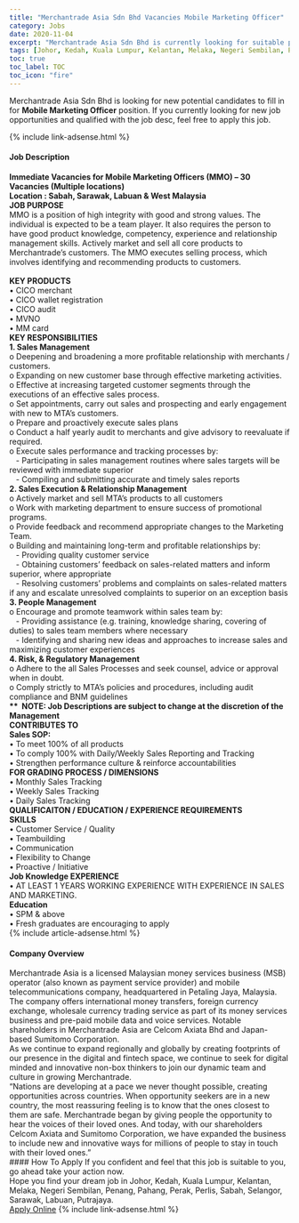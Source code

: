 ```yaml
---
title: "Merchantrade Asia Sdn Bhd Vacancies Mobile Marketing Officer" 
category: Jobs 
date: 2020-11-04 
excerpt: "Merchantrade Asia Sdn Bhd is currently looking for suitable person to fill in the Mobile Marketing Officer which positioned at Johor, Kedah, Kuala Lumpur, Kelantan, Melaka, Negeri Sembilan, Penang, Pahang, Perak, Perlis, Sabah, Selangor, Sarawak, Labuan, Putrajaya" 
tags: [Johor, Kedah, Kuala Lumpur, Kelantan, Melaka, Negeri Sembilan, Penang, Pahang, Perak, Perlis, Sabah, Selangor, Sarawak, Labuan, Putrajaya] 
toc: true 
toc_label: TOC 
toc_icon: "fire" 
--- 
```


<p>Merchantrade Asia Sdn Bhd is looking for new potential candidates to fill in for <b>Mobile Marketing Officer</b> position. If you currently looking for new job opportunities and qualified with the job desc, feel free to apply this job.
</p>{% include link-adsense.html %} 
<div><div><div><h4>Job Description</h4></div></div><div><div><span><div><div><div><strong>Immediate Vacancies for Mobile Marketing Officers (MMO) &#8211; 30 Vacancies (Multiple locations)</strong></div><div><strong>Location : Sabah, Sarawak, Labuan &amp; West Malaysia</strong></div><div><strong>JOB PURPOSE</strong></div><div>MMO is a position of high integrity with good and strong values. The individual is expected to be a team player. It also requires the person to have good product knowledge, competency, experience and relationship management skills. Actively market and sell all core products to Merchantrade&#8217;s customers. The MMO executes selling process, which involves identifying and recommending products to customers.</div><div><br><strong>KEY PRODUCTS</strong><br>&#8226; CICO merchant<br>&#8226; CICO wallet registration<br>&#8226; CICO audit<br>&#8226; MVNO<br>&#8226; MM card</div><div><strong>KEY RESPONSIBILITIES</strong></div><div><strong>1. Sales Management</strong></div><div>o Deepening and broadening a more profitable relationship with merchants / customers.<br>o Expanding on new customer base through effective marketing activities.<br>o Effective at increasing targeted customer segments through the executions of an effective sales process.<br>o Set appointments, carry out sales and prospecting and early engagement with new to MTA&#8217;s customers.<br>o Prepare and proactively execute sales plans<br>o Conduct a half yearly audit to merchants and give advisory to reevaluate if required.<br>o Execute sales performance and tracking processes by:<br>&#160; &#160;- Participating in sales management routines where sales targets will be reviewed with immediate superior<br>&#160; &#160;- Compiling and submitting accurate and timely sales reports</div><div><strong>2. Sales Execution &amp; Relationship Management</strong></div><div>o Actively market and sell MTA&#8217;s products to all customers<br>o Work with marketing department to ensure success of promotional programs.<br>o Provide feedback and recommend appropriate changes to the Marketing Team.<br>o Building and maintaining long-term and profitable relationships by:<br>&#160; &#160;- Providing quality customer service<br>&#160; &#160;- Obtaining customers&#8217; feedback on sales-related matters and inform superior, where appropriate<br>&#160; &#160;- Resolving customers&#8217; problems and complaints on sales-related matters if any and escalate unresolved complaints to superior on an exception basis</div><div><strong>3. People Management</strong></div><div>o Encourage and promote teamwork within sales team by:<br>&#160; &#160;- Providing assistance (e.g. training, knowledge sharing, covering of duties) to sales team members where necessary</div><div>&#160; &#160;- Identifying and sharing new ideas and approaches to increase sales and maximizing customer experiences</div><div><strong>4. Risk, &amp; Regulatory Management</strong></div><div>o Adhere to the all Sales Processes and seek counsel, advice or approval when in doubt.<br>o Comply strictly to MTA&#8217;s policies and procedures, including audit compliance and BNM guidelines</div><div><strong>**&#160; NOTE: Job Descriptions are subject to change at the discretion of the Management</strong></div><div><strong>CONTRIBUTES TO</strong><br><strong>Sales SOP:</strong><br>&#8226; To meet 100% of all products<br>&#8226; To comply 100% with Daily/Weekly Sales Reporting and Tracking<br>&#8226; Strengthen performance culture &amp; reinforce accountabilities</div><div><strong>FOR GRADING PROCESS / DIMENSIONS</strong><br>&#8226; Monthly Sales Tracking<br>&#8226; Weekly Sales Tracking</div><div>&#8226; Daily Sales Tracking</div><div><strong>QUALIFICAITON / EDUCATION / EXPERIENCE REQUIREMENTS</strong></div><div><strong>SKILLS</strong><br>&#8226; Customer Service / Quality<br>&#8226; Teambuilding<br>&#8226; Communication<br>&#8226; Flexibility to Change<br>&#8226; Proactive / Initiative</div><div><strong>Job Knowledge EXPERIENCE</strong><br>&#8226; AT LEAST 1 YEARS WORKING EXPERIENCE WITH EXPERIENCE IN SALES AND MARKETING.</div><div><strong>Education</strong><br>&#8226; SPM &amp; above<br>&#8226; Fresh graduates are encouraging to apply</div></div></div></span></div></div></div> 
{% include article-adsense.html %} 
<div><div><div><h4>Company Overview</h4></div></div><div><div><span><div><div>
<div>
<div>
			Merchantrade Asia is a licensed Malaysian money services business (MSB) operator (also known as payment service provider) and mobile telecommunications company, headquartered in Petaling Jaya, Malaysia. The company offers international money transfers, foreign currency exchange, wholesale currency trading service as part of its money services business and pre-paid mobile data and voice services. Notable shareholders in Merchantrade Asia are Celcom Axiata Bhd and Japan-based Sumitomo Corporation.</div>
<div>
			As we continue to expand regionally and globally by creating footprints of our presence in the digital and fintech space, we continue to seek for digital minded and innovative non-box thinkers to join our dynamic team and culture in growing Merchantrade.</div>
</div>
<div>
		&#8220;Nations are developing at a pace we never thought possible, creating opportunities across countries. When opportunity seekers are in a new country, the most reassuring feeling is to know that the ones closest to them are safe. Merchantrade began by giving people the opportunity to hear the voices of their loved ones. And today, with our shareholders Celcom Axiata and Sumitomo Corporation, we have expanded the business to include new and innovative ways for millions of people to stay in touch with their loved ones.&#8221;</div>
</div></div></span></div></div></div> 
#### How To Apply 
If you confident and feel that this job is suitable to you, go ahead take your action now. <br/> 
Hope you find your dream job in Johor, Kedah, Kuala Lumpur, Kelantan, Melaka, Negeri Sembilan, Penang, Pahang, Perak, Perlis, Sabah, Selangor, Sarawak, Labuan, Putrajaya. <br/> 
<a href="https://www.jobstreet.com.my/en/job/mobile-marketing-officer-4417603?jobId=jobstreet-my-job-4417603&sectionRank=3&token=0~5501bf9d-7b50-46db-b56d-acaba021a6ea&fr=SRP%20View%20In%20New%20Ta" class="btn btn--info" target="_blank" rel="nofollow noopenner">Apply Online</a> 
{% include link-adsense.html %} 